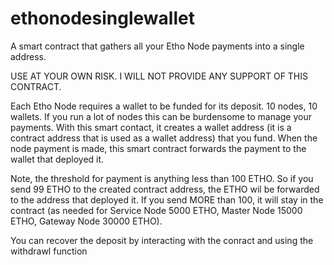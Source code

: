 # ethonodesinglewallet
A smart contract that gathers all your Etho Node payments into a single address.

USE AT YOUR OWN RISK.  I WILL NOT PROVIDE ANY SUPPORT OF THIS CONTRACT.

Each Etho Node requires a wallet to be funded for its deposit.  10 nodes, 10 wallets.  If you run a lot of nodes this can be burdensome to manage your payments. With this smart contact, it creates a wallet address (it is a contract address that is used as a wallet address) that you fund.  When the node payment is made, this smart contract forwards the payment to the wallet that deployed it. 

Note, the threshold for payment is anything less than 100 ETHO.  So if you send 99 ETHO to the created contract address, the ETHO wil be forwarded to the address that deployed it.  If you send MORE than 100, it will stay in the contract (as needed for Service Node 5000 ETHO, Master Node 15000 ETHO, Gateway Node 30000 ETHO).

You can recover the deposit by interacting with the conract and using the withdrawl function
